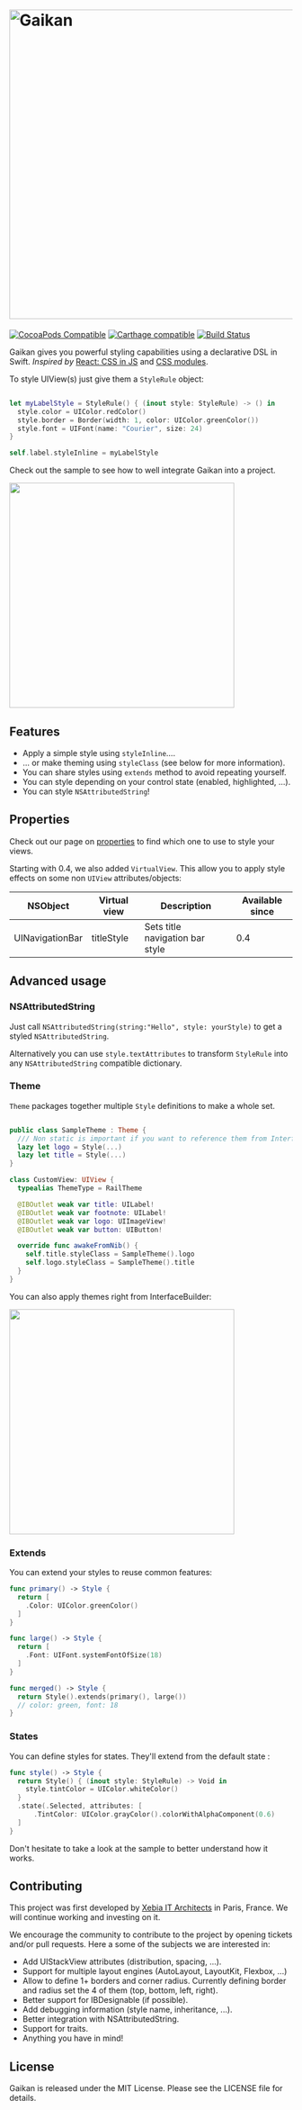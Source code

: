 <h1><img src="Doc/Screen/logo.png" width="550" alt="Gaikan" /></h1>

[![CocoaPods Compatible](https://img.shields.io/cocoapods/v/Gaikan.svg)](https://img.shields.io/cocoapods/v/Gaikan.svg)
[![Carthage compatible](https://img.shields.io/badge/Carthage-compatible-4BC51D.svg?style=flat)](https://github.com/Carthage/Carthage)
[![Build Status](https://travis-ci.org/akane/Gaikan.svg?branch=travis)](https://travis-ci.org/akane/Gaikan)

Gaikan gives you powerful styling capabilities using a declarative DSL in Swift.
_Inspired by_ <a href="https://speakerdeck.com/vjeux/react-css-in-js">React: CSS in JS</a> and <a href="http://glenmaddern.com/articles/css-modules">CSS modules</a>.

To style UIView(s) just give them a ```StyleRule``` object:

```Swift

let myLabelStyle = StyleRule() { (inout style: StyleRule) -> () in
  style.color = UIColor.redColor()
  style.border = Border(width: 1, color: UIColor.greenColor())
  style.font = UIFont(name: "Courier", size: 24)
}

self.label.styleInline = myLabelStyle

```

Check out the sample to see how to well integrate Gaikan into a project.

<img src="Doc/Screen/gaikan.png" width="400" />

## Features

* Apply a simple style using ```styleInline```....
* ... or make theming using ```styleClass``` (see below for more information).
* You can share styles using ```extends``` method to avoid repeating yourself.
* You can style depending on your control state (enabled, highlighted, ...).
* You can style `NSAttributedString`!

## Properties

Check out our page on [properties](https://github.com/akane/Gaikan/Doc/Properties.md) to find which one to use to style your views.

Starting with 0.4, we also added `VirtualView`. This allow you to apply style effects on some non `UIView`
attributes/objects:

| NSObject          | Virtual view  | Description            | Available since
| ------------------|---------------|------------------------|------------------
| UINavigationBar   | titleStyle    | Sets title navigation bar style   | 0.4

## Advanced usage

### NSAttributedString

Just call `NSAttributedString(string:"Hello", style: yourStyle)` to get a  styled `NSAttributedString`.

Alternatively you can use `style.textAttributes` to transform `StyleRule` into any `NSAttributedString` compatible dictionary.

### Theme

```Theme``` packages together multiple ```Style``` definitions to make a whole set.

```Swift

public class SampleTheme : Theme {
  /// Non static is important if you want to reference them from InterfaceBuilder
  lazy let logo = Style(...)
  lazy let title = Style(...)
}

class CustomView: UIView {
  typealias ThemeType = RailTheme

  @IBOutlet weak var title: UILabel!
  @IBOutlet weak var footnote: UILabel!
  @IBOutlet weak var logo: UIImageView!
  @IBOutlet weak var button: UIButton!

  override func awakeFromNib() {
    self.title.styleClass = SampleTheme().logo
    self.logo.styleClass = SampleTheme().title
  }
}

```

You can also apply themes right from InterfaceBuilder:

<img src="Doc/Screen/ib-styleclass.png" width="400" />

### Extends

You can extend your styles to reuse common features:

```Swift
func primary() -> Style {
  return [
    .Color: UIColor.greenColor()
  ]
}

func large() -> Style {
  return [
    .Font: UIFont.systemFontOfSize(18)
  ]
}

func merged() -> Style {
  return Style().extends(primary(), large())
  // color: green, font: 18
}

```

### States

You can define styles for states. They'll extend from the default state :

```Swift
func style() -> Style {
  return Style() { (inout style: StyleRule) -> Void in
    style.tintColor = UIColor.whiteColor()
  }
  .state(.Selected, attributes: [
      .TintColor: UIColor.grayColor().colorWithAlphaComponent(0.6)
  ]
}
```

Don't hesitate to take a look at the sample to better understand how it works.

## Contributing

This project was first developed by [Xebia IT Architects](http://xebia.fr) in Paris, France. We will continue working and investing on it.

We encourage the community to contribute to the project by opening tickets and/or pull requests. Here a some of the subjects we are interested in:

- Add UIStackView attributes (distribution, spacing, ...).
- Support for multiple layout engines (AutoLayout, LayoutKit, Flexbox, ...)
- Allow to define 1+ borders and corner radius. Currently defining border and radius set the 4 of them (top, bottom, left, right).
- Better support for IBDesignable (if possible).
- Add debugging information (style name, inheritance, ...).
- Better integration with NSAttributedString.
- Support for traits.
- Anything you have in mind!

## License

Gaikan is released under the MIT License. Please see the LICENSE file for details.
